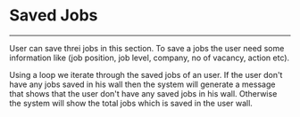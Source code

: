 # Saved Jobs

---


  User can save threi jobs in this section. To save a jobs the user 
  need some information like (job position, job level, company, no of
  vacancy, action etc).

  
  Using a loop we iterate through the saved jobs of an user.
  If the user don't have any jobs saved in his wall then the system
  will generate a message that shows that the user don't have any 
  saved jobs in his wall. Otherwise the system will show the total jobs
  which is saved in the user wall.